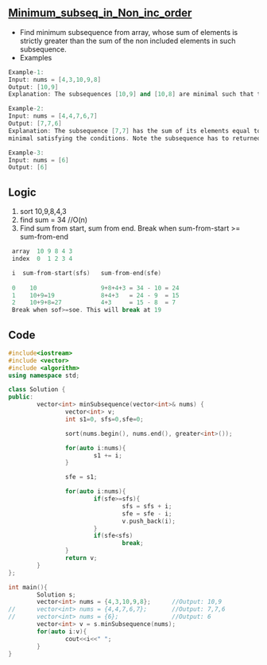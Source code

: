 ## [Minimum_subseq_in_Non_inc_order](https://leetcode.com/contest/weekly-contest-183/problems/minimum-subsequence-in-non-increasing-order/)
- Find minimum subsequence from array, whose sum of elements is strictly greater than the sum of the non included elements in such subsequence. 
- Examples
```c++
Example-1:
Input: nums = [4,3,10,9,8]
Output: [10,9]
Explanation: The subsequences [10,9] and [10,8] are minimal such that the sum of their elements is strictly greater than the sum of elements not included, however, the subsequence [10,9] has the maximum total sum of its elements.

Example-2:
Input: nums = [4,4,7,6,7]
Output: [7,7,6]
Explanation: The subsequence [7,7] has the sum of its elements equal to 14 which is not strictly greater than the sum of elements not included (14 = 4 + 4 + 6). Therefore, the subsequence [7,6,7] is the 
minimal satisfying the conditions. Note the subsequence has to returned in non-decreasing order.

Example-3:
Input: nums = [6]
Output: [6]
```

## Logic
1. sort 10,9,8,4,3
2. find sum = 34           //O(n)
3. Find sum from start, sum from end. Break when sum-from-start >= sum-from-end
```c++
 array  10 9 8 4 3
 index  0  1 2 3 4

 i  sum-from-start(sfs)   sum-from-end(sfe)
      
 0    10                  9+8+4+3 = 34 - 10 = 24
 1    10+9=19             8+4+3   = 24 - 9  = 15
 2    10+9+8=27           4+3     = 15 - 8  = 7
 Break when sof>=soe. This will break at 19
```

## Code
```c++
#include<iostream>
#include <vector>
#include <algorithm>
using namespace std;

class Solution {
public:
        vector<int> minSubsequence(vector<int>& nums) {
                vector<int> v;
                int s1=0, sfs=0,sfe=0;

                sort(nums.begin(), nums.end(), greater<int>());

                for(auto i:nums){
                        s1 += i;
                }

                sfe = s1;

                for(auto i:nums){
                        if(sfe>=sfs){
                                sfs = sfs + i;
                                sfe = sfe - i;
                                v.push_back(i);
                        }
                        if(sfe<sfs)
                                break;
                }
                return v;
        }
};

int main(){
        Solution s;
        vector<int> nums = {4,3,10,9,8};      //Output: 10,9
//      vector<int> nums = {4,4,7,6,7};       //Output: 7,7,6
//      vector<int> nums = {6};               //Output: 6
        vector<int> v = s.minSubsequence(nums);
        for(auto i:v){
                cout<<i<<" ";
        }
}
```
